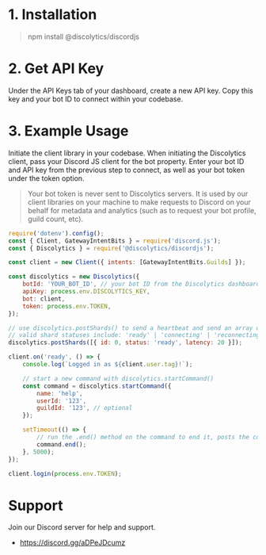 # 1. Installation

> npm install @discolytics/discordjs

# 2. Get API Key

Under the API Keys tab of your dashboard, create a new API key. Copy this key and your bot ID to connect within your codebase.

# 3. Example Usage

Initiate the client library in your codebase. When initiating the Discolytics client, pass your Discord JS client for the bot property. Enter your bot ID and API key from the previous step to connect, as well as your bot token under the token option.

> Your bot token is never sent to Discolytics servers. It is used by our client libraries on your machine to make requests to Discord on your behalf for metadata and analytics (such as to request your bot profile, guild count, etc).

```js
require('dotenv').config();
const { Client, GatewayIntentBits } = require('discord.js');
const { Discolytics } = require('@discolytics/discordjs');

const client = new Client({ intents: [GatewayIntentBits.Guilds] });

const discolytics = new Discolytics({
	botId: 'YOUR_BOT_ID', // your bot ID from the Discolytics dashboard, not your bot user
	apiKey: process.env.DISCOLYTICS_KEY,
	bot: client,
	token: process.env.TOKEN,
});

// use discolytics.postShards() to send a heartbeat and send an array of shards. If you are clustering your bot, you can also use discolytics.postCluster() which accepts the same arguments.
// valid shard statuses include: 'ready' | 'connecting' | 'reconnecting' | 'resuming' | 'disconnected'
discolytics.postShards([{ id: 0, status: 'ready', latency: 20 }]);

client.on('ready', () => {
	console.log(`Logged in as ${client.user.tag}!`);

	// start a new command with discolytics.startCommand()
	const command = discolytics.startCommand({
		name: 'help',
		userId: '123',
		guildId: '123', // optional
	});

	setTimeout(() => {
		// run the .end() method on the command to end it, posts the command with the calculated duration
		command.end();
	}, 5000);
});

client.login(process.env.TOKEN);
```

# Support

Join our Discord server for help and support.

- https://discord.gg/aDPeJDcumz
